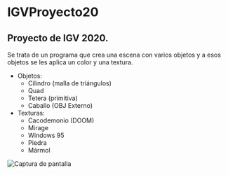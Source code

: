# IGVProyecto20
## Proyecto de IGV 2020.
Se trata de un programa que crea una escena con varios objetos y a esos objetos se les aplica un color y una textura.
* Objetos:
	* Cilindro (malla de triángulos)
	* Quad
	* Tetera (primitiva)
	* Caballo (OBJ Externo)
* Texturas:
	* Cacodemonio (DOOM)
	* Mirage
	* Windows 95
	* Piedra
	* Mármol

![Captura de pantalla](https://i.imgur.com/IKT4iFx.png)
